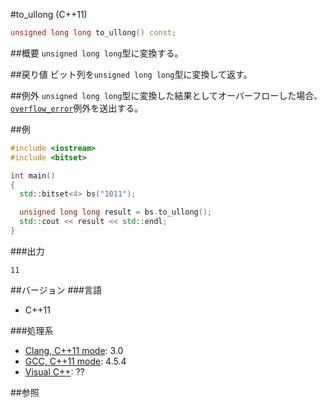 #to_ullong (C++11)
```cpp
unsigned long long to_ullong() const;
```

##概要
`unsigned long long`型に変換する。


##戻り値
ビット列を`unsigned long long`型に変換して返す。


##例外
`unsigned long long`型に変換した結果としてオーバーフローした場合、[`overflow_error`](/reference/stdexcept.md)例外を送出する。


##例
```cpp
#include <iostream>
#include <bitset>

int main()
{
  std::bitset<4> bs("1011");

  unsigned long long result = bs.to_ullong();
  std::cout << result << std::endl;
}
```

###出力
```
11
```

##バージョン
###言語
- C++11


###処理系
- [Clang, C++11 mode](/implementation#clang.md): 3.0
- [GCC, C++11 mode](/implementation#gcc.md): 4.5.4
- [Visual C++](/implementation#visual_cpp.md): ??


##参照

